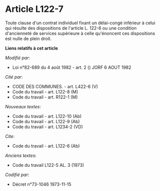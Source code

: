 # Article L122-7

Toute clause d'un contrat individuel fixant un délai-congé inférieur à celui qui résulte des dispositions de l'article L.
122-6 ou une condition d'ancienneté de services supérieure à celle qu'énoncent ces dispositions est nulle de plein droit.

**Liens relatifs à cet article**

_Modifié par_:

  - Loi n°82-689 du 4 août 1982 - art. 2 () JORF 6 AOUT 1982

_Cité par_:

  - CODE DES COMMUNES. - art. L422-6 (V)
  - Code du travail - art. L122-8 (M)
  - Code du travail - art. R122-1 (M)

_Nouveaux textes_:

  - Code du travail - art. L122-10 (Ab)
  - Code du travail - art. L122-9 (Ab)
  - Code du travail - art. L1234-2 (VD)

_Cite_:

  - Code du travail - art. L122-6 (Ab)

_Anciens textes_:

  - Code du travail L122-5 AL. 3 (1973)

_Codifié par_:

  - Décret n°73-1046 1973-11-15
